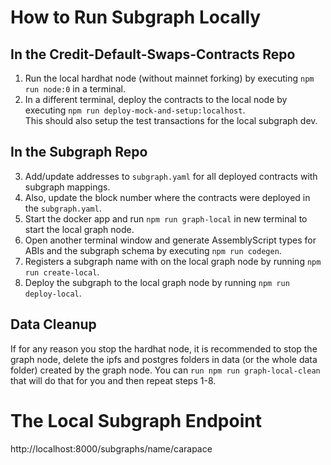 # How to Run Subgraph Locally

## In the Credit-Default-Swaps-Contracts Repo

1. Run the local hardhat node (without mainnet forking) by executing `npm run node:0` in a terminal.
2. In a different terminal, deploy the contracts to the local node by executing `npm run deploy-mock-and-setup:localhost`.
   <br> This should also setup the test transactions for the local subgraph dev.

## In the Subgraph Repo

3. Add/update addresses to `subgraph.yaml` for all deployed contracts with subgraph mappings.
4. Also, update the block number where the contracts were deployed in the `subgraph.yaml`.
5. Start the docker app and run `npm run graph-local` in new terminal to start the local graph node.
6. Open another terminal window and generate AssemblyScript types for ABIs and the subgraph schema by executing `npm run codegen`.
7. Registers a subgraph name with on the local graph node by running `npm run create-local`.
8. Deploy the subgraph to the local graph node by running `npm run deploy-local`.

## Data Cleanup

If for any reason you stop the hardhat node, it is recommended to stop the graph node, delete the ipfs and postgres folders in data (or the whole data folder) created by the graph node.
You can `run npm run graph-local-clean` that will do that for you and then repeat steps 1-8.

# The Local Subgraph Endpoint

http://localhost:8000/subgraphs/name/carapace

